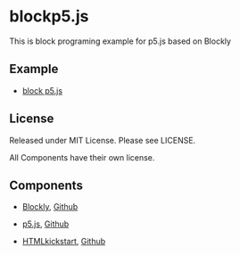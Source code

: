 # blockp5.js
This is block programing example for p5.js based on Blockly

## Example

- [block p5.js](https://ycatch.github.io/blockp5.js/p5/code/)

## License

Released under MIT License. Please see LICENSE.

All Components have their own license.

## Components

- [Blockly](https://developers.google.com/blockly/), [Github](https://github.com/google/blockly)

- [p5.js](https://p5js.org/), [Github](https://github.com/processing/p5.js)

- [HTMLkickstart](http://www.99lime.com/elements/), [Github](https://github.com/joshuagatcke/HTML-KickStart)
